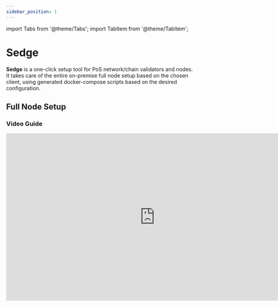 ```yaml
---
sidebar_position: 1
---
```


import Tabs from '@theme/Tabs';
import TabItem from '@theme/TabItem';

# Sedge

**Sedge** is a one-click setup tool for PoS network/chain validators and nodes. It takes care of the entire on-premise full node setup based on the chosen client, using generated docker-compose scripts based on the desired configuration.

## Full Node Setup

### Video Guide

<iframe width="800" height="450" src="https://www.youtube.com/embed/wTxhkr_eDa4?si=1vHZfSK5QMipt31O" title="YouTube video player" frameBorder="0" allow="accelerometer; autoplay; clipboard-write; encrypted-media; gyroscope; picture-in-picture" allowFullScreen />

### Install Sedge

Go to the [Sedge docs](https://docs.sedge.nethermind.io/) and run the installation command:

```bash
bash <(curl -fsSL https://github.com/NethermindEth/sedge/raw/main/scripts/install.sh)
```

Then check and install dependencies:

```bash
# Check dependencies
sedge deps check

# Install dependencies
sedge deps install
```

### Interactive Setup

For convenience, we will be using Sedge's interactive mode to run Sedge:

```bash
sedge cli
```

Follow the terminal UI prompts to:

1. Choose `lido-node` → `Mainnet` or `Hoodi` → `full-node` and accept (or customize) the path.
2. Set the container tag (e.g. `lido-setup`) and choose **yes** to set up a validator, selecting the default MEV-Boost image.
3. Select execution, consensus, and validator clients (or randomize).
4. Set **validator grace period** to `1` and **graffiti** to anything of your liking, like `lidoiscool`.
5. Use default **Checkpoint Sync** and **No** for **expose all ports**.
6. Choose **Create** for **JWT Source** and **yes** for the monitoring stack.

### Generate & Import Validator Keys

If you're going through **testnet**, in the prompts, choose to generate keystore source, mnemonic source (backup your seed), and passphrase. Specify the number of keys and initial index.

Then copy deposit data for the CSM widget:

```bash
cat ~/sedge-data/keystore/deposit_data.json
```

If you're ready to set up your validators on **Mainnet**, use a secure workflow in the [Key Generation for Mainnet guide](../../generating-validator-keys/key-generation-for-mainnet/).

To import the keys, run:

```bash
sedge import-key --from `path-to-keys` -n `network` --start-validator `name-of-validator-client`
```
This will copy the keys from the specified path, ensure are set to the correct network, and help Sedge know how to import them based on the used client.

## Address Tabs

<Tabs>
  <TabItem value="withdrawal" label="Withdrawal Address">
    <ul>
      <li><strong>Mainnet:</strong> <a href="https://etherscan.io/address/0xB9D7934878B5FB9610B3fE8A5e441e8fad7E293f">0xB9D7934878B5FB9610B3fE8A5e441e8fad7E293f</a></li>
      <li><strong>Hoodi:</strong> <a href="https://hoodi.etherscan.io/address/0x4473dCDDbf77679A643BdB654dbd86D67F8d32f2">0x4473dCDDbf77679A643BdB654dbd86D67F8d32f2</a></li>
    </ul>
  </TabItem>
  <TabItem value="fee" label="Fee Recipient Address">
    <ul>
      <li><strong>Mainnet:</strong> <a href="https://etherscan.io/address/0x388C818CA8B9251b393131C08a736A67ccB19297">0x388C818CA8B9251b393131C08a736A67ccB19297</a></li>
      <li><strong>Hoodi:</strong> <a href="https://hoodi.etherscan.io/address/0x9b108015fe433F173696Af3Aa0CF7CDb3E104258">0x9b108015fe433F173696Af3Aa0CF7CDb3E104258</a></li>
    </ul>
  </TabItem>
</Tabs>

Sometimes the validator import container exits with an error. If that happens, run:

```bash
sedge run
```

### Monitor your setup

**View logs (all services):**

```bash
sedge logs --tail 20
```

**View logs per service:**

```bash
sedge logs <service> --tail 20
```

Services include: `execution`, `mev-boost`, `consensus`, `validator`.

**Check Node Operator status:**

```bash
sedge lido-status <reward-address>
```

Flags:

* `--network <mainnet|hoodi>`
* `--NodeID <operator-id>`

**Grafana Dashboards & Monitoring:**

```bash
sedge monitoring init lido --node-operator-id <id> --network <mainnet or hoodi>
```

This will install Grafana, Prometheus, Node Exporter, and Lido Exporter with CSM dashboards. Access at `INTERNAL_IP:3000`.

### Keep your clients up to date
To keep your clients and other packages up to date for network upgrades, security releases or minor improvements please follow [this guide](/run-on-lido/csm/updates-and-maintenance/client-updates).